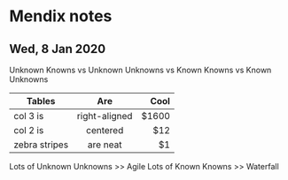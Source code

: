 # Mendix notes

## Wed, 8 Jan 2020

Unknown Knowns vs Unknown Unknowns vs Known Knowns vs Known Unknowns

| Tables        | Are           | Cool  |
| ------------- |:-------------:| -----:|
| col 3 is      | right-aligned | $1600 |
| col 2 is      | centered      |   $12 |
| zebra stripes | are neat      |    $1 |

 Lots of Unknown Unknowns >> Agile
 Lots of Known Knowns >> Waterfall
